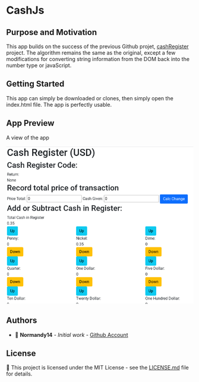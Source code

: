 # CashJs

## Purpose and Motivation

This app builds on the success of the previous Github projet, [cashRegister](https://github.com/normandy14/cashRegister) project.
The algorithm remains the same as the original, except a few modifications for converting string information from the DOM back into the number type or javaScript.

## Getting Started

This app can simply be downloaded or clones, then simply open the index.html file.
The app is perfectly usable.

## App Preview
A  view of the app 

![App](https://github.com/normandy14/cashJs/blob/main/cashJsScreenshot.png)

## Authors

* :ocean: **Normandy14** - *Initial work* - [Github Account](https://github.com/Normandy14)

## License

:newspaper: This project is licensed under the MIT License - see the [LICENSE.md](LICENSE.md) file for details.

<!--

## Acknowledgments

* Hat tip to anyone whose code was used
* Inspiration
